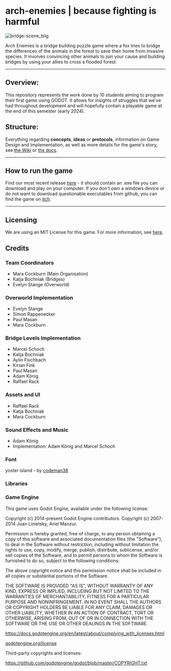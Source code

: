 # arch-enemies | because fighting is harmful

![bridge-scene_biig](https://github.com/mango-gremlin/arch-enemies/assets/104830903/ee446310-3af2-4f7d-b8e7-890c921c138f)

Arch Enemies is a bridge building puzzle game where a fox tries to bridge the differences of the animals in the forest to save their home from invasive species. It involves convincing other animals to join your cause and building bridges by using your allies to cross a flooded forest.

---

## Overview:
This repository represents the work done by 10 students aiming to program their first game using GODOT.
It allows for insights of struggles that we've had throughout development and will hopefully contain a playable game at the end of this semester (early 2024).

## Structure: 
Everything regarding **concepts**, **ideas** or **protocols**, information on Game Design and Implementation, as well as more details for the game's story, see [the Wiki](https://github.com/mango-gremlin/arch-enemies/wiki) or [the docs](/docs/).

---

## How to run the game
Find our most recent release [here](https://github.com/mango-gremlin/arch-enemies/releases) - it should contain an .exe file you can download and play on your computer. 
If you don't own a windows device or do not want to download questionable executables from github, you can find the game on [itch](https://mango-gremlin.itch.io/arch-enemies).

---

## Licensing
We are using an MIT License for this game. For more information, see [here](https://github.com/mango-gremlin/arch-enemies/blob/d390d485051dfb2a5ab55d9eb6f97ea2c08d81c3/LICENSE).

## Credits

### Team Coordinators
- Mara Cockburn (Main Organisation)
- Katja Bochniak (Bridges)
- Evelyn Stange (Overworld)

### Overworld Implementation
- Evelyn Stange
- Simon Rappenecker
- Paul Masan
- Mara Cockburn

### Bridge Levels Implementation
- Marcel Schoch
- Katja Bochniak
- Aylin Fischbach
- Kirian Fink
- Paul Masan
- Adam König
- Raffael Rack

### Assets and UI
- Raffael Rack
- Katja Bochniak
- Mara Cockburn

### Sound Effects and Music
- Adam König
- Implementation: Adam König and Marcel Schoch

### Font
yoster island - by [codeman38](http://www.zone38.net/ )

### Libraries

### Game Engine
This game uses Godot Engine, available under the following license:

Copyright (c) 2014-present Godot Engine contributors. Copyright (c) 2007-2014 Juan Linietsky, Ariel Manzur.

Permission is hereby granted, free of charge, to any person obtaining a copy of this software and associated documentation files (the "Software"), to deal in the Software without restriction, including without limitation the rights to use, copy, modify, merge, publish, distribute, sublicense, and/or sell copies of the Software, and to permit persons to whom the Software is furnished to do so, subject to the following conditions:

The above copyright notice and this permission notice shall be included in all copies or substantial portions of the Software.

THE SOFTWARE IS PROVIDED "AS IS", WITHOUT WARRANTY OF ANY KIND, EXPRESS OR IMPLIED, INCLUDING BUT NOT LIMITED TO THE WARRANTIES OF MERCHANTABILITY, FITNESS FOR A PARTICULAR PURPOSE AND NONINFRINGEMENT. IN NO EVENT SHALL THE AUTHORS OR COPYRIGHT HOLDERS BE LIABLE FOR ANY CLAIM, DAMAGES OR OTHER LIABILITY, WHETHER IN AN ACTION OF CONTRACT, TORT OR OTHERWISE, ARISING FROM, OUT OF OR IN CONNECTION WITH THE SOFTWARE OR THE USE OR OTHER DEALINGS IN THE SOFTWARE.

https://docs.godotengine.org/en/latest/about/complying_with_licenses.html

[godotengine.org/license](https://godotengine.org/license/)

Third-party copyrights and licenses: 

https://github.com/godotengine/godot/blob/master/COPYRIGHT.txt
